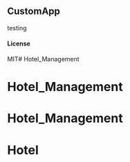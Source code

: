 ## CustomApp

testing

#### License

MIT# Hotel_Management
# Hotel_Management
# Hotel_Management
# Hotel
